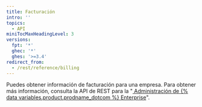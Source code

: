 ```yaml
---
title: Facturación
intro: ''
topics:
  - API
miniTocMaxHeadingLevel: 3
versions:
  fpt: '*'
  ghec: '*'
  ghes: '>=3.4'
redirect_from:
  - /rest/reference/billing
---
```


Puedes obtener información de facturación para una empresa. Para obtener más información, consulta la API de REST para la "[ Administración de {% data variables.product.prodname_dotcom %} Enterprise](/rest/reference/enterprise-admin#billing)".
